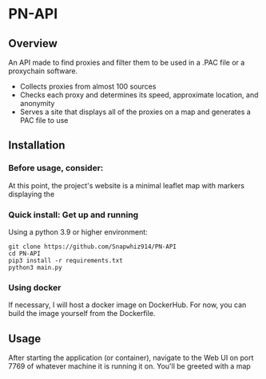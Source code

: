 # PN-API
## Overview

An API made to find proxies and filter them to be used in a .PAC file or a proxychain software.
 - Collects proxies from almost 100 sources
 - Checks each proxy and determines its speed, approximate location, and anonymity
 - Serves a site that displays all of the proxies on a map and generates a PAC file to use

## Installation

### Before usage, consider:

At this point, the project's website is a minimal leaflet map with markers displaying the 

### Quick install: Get up and running

Using a python 3.9 or higher environment:

```
git clone https://github.com/Snapwhiz914/PN-API
cd PN-API
pip3 install -r requirements.txt
python3 main.py
```

### Using docker

If necessary, I will host a docker image on DockerHub. For now, you can build the image yourself from the Dockerfile.

## Usage

After starting the application (or container), navigate to the Web UI on port 7769 of whatever machine it is running it on. You'll be greeted with a map 